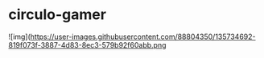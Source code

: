 # circulo-gamer

![img](https://user-images.githubusercontent.com/88804350/135734692-819f073f-3887-4d83-8ec3-579b92f60abb.png

